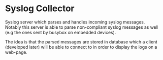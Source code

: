 Syslog Collector
================
Syslog server which parses and handles incoming syslog messages.
Notably this server is able to parse non-compliant syslog messages as well (e.g the ones sent by busybox on embedded devices).

The idea is that the parsed messages are stored in database which a client (developed later) will be able to connect to in order to display the logs on a web-page.
